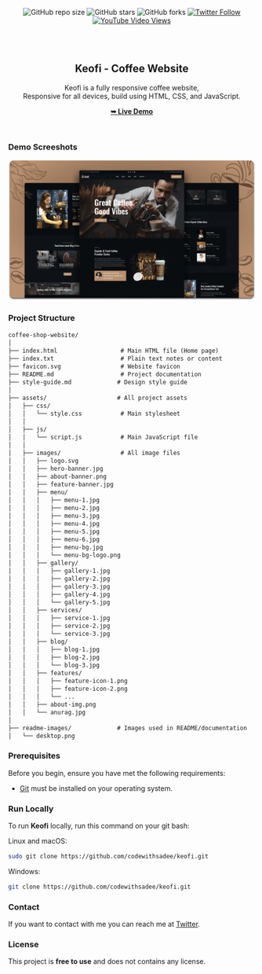 <div align="center">
  
  ![GitHub repo size](https://img.shields.io/github/repo-size/codewithsadee/keofi)
  ![GitHub stars](https://img.shields.io/github/stars/codewithsadee/keofi?style=social)
  ![GitHub forks](https://img.shields.io/github/forks/codewithsadee/keofi?style=social)
[![Twitter Follow](https://img.shields.io/twitter/follow/codewithsadee_?style=social)](https://twitter.com/intent/follow?screen_name=codewithsadee_)
  [![YouTube Video Views](https://img.shields.io/youtube/views/xrBDp8mUmog?style=social)](https://youtu.be/xrBDp8mUmog)

  <br />
  <br />

  <h2 align="center">Keofi - Coffee Website</h2>

  Keofi is a fully responsive coffee website, <br />Responsive for all devices, build using HTML, CSS, and JavaScript.

  <a href="https://codewithsadee.github.io/keofi/"><strong>➥ Live Demo</strong></a>

</div>

<br />

### Demo Screeshots

![Keofi Desktop Demo](./readme-images/desktop.png "Desktop Demo")

### Project Structure

```
coffee-shop-website/
│
├── index.html                  # Main HTML file (Home page)
├── index.txt                   # Plain text notes or content
├── favicon.svg                 # Website favicon
├── README.md                   # Project documentation
├── style-guide.md             # Design style guide
│
├── assets/                    # All project assets
│   ├── css/
│   │   └── style.css           # Main stylesheet
│   │
│   ├── js/
│   │   └── script.js           # Main JavaScript file
│   │
│   ├── images/                 # All image files
│   │   ├── logo.svg
│   │   ├── hero-banner.jpg
│   │   ├── about-banner.png
│   │   ├── feature-banner.jpg
│   │   ├── menu/
│   │   │   ├── menu-1.jpg
│   │   │   ├── menu-2.jpg
│   │   │   ├── menu-3.jpg
│   │   │   ├── menu-4.jpg
│   │   │   ├── menu-5.jpg
│   │   │   ├── menu-6.jpg
│   │   │   ├── menu-bg.jpg
│   │   │   └── menu-bg-logo.png
│   │   ├── gallery/
│   │   │   ├── gallery-1.jpg
│   │   │   ├── gallery-2.jpg
│   │   │   ├── gallery-3.jpg
│   │   │   ├── gallery-4.jpg
│   │   │   └── gallery-5.jpg
│   │   ├── services/
│   │   │   ├── service-1.jpg
│   │   │   ├── service-2.jpg
│   │   │   └── service-3.jpg
│   │   ├── blog/
│   │   │   ├── blog-1.jpg
│   │   │   ├── blog-2.jpg
│   │   │   └── blog-3.jpg
│   │   ├── features/
│   │   │   ├── feature-icon-1.png
│   │   │   ├── feature-icon-2.png
│   │   │   └── ...
│   │   ├── about-img.png
│   │   └── anurag.jpg
│
├── readme-images/             # Images used in README/documentation
│   └── desktop.png
```

### Prerequisites

Before you begin, ensure you have met the following requirements:

* [Git](https://git-scm.com/downloads "Download Git") must be installed on your operating system.

### Run Locally

To run **Keofi** locally, run this command on your git bash:

Linux and macOS:

```bash
sudo git clone https://github.com/codewithsadee/keofi.git
```

Windows:

```bash
git clone https://github.com/codewithsadee/keofi.git
```

### Contact

If you want to contact with me you can reach me at [Twitter](https://www.twitter.com/codewithsadee).

### License

This project is **free to use** and does not contains any license.
